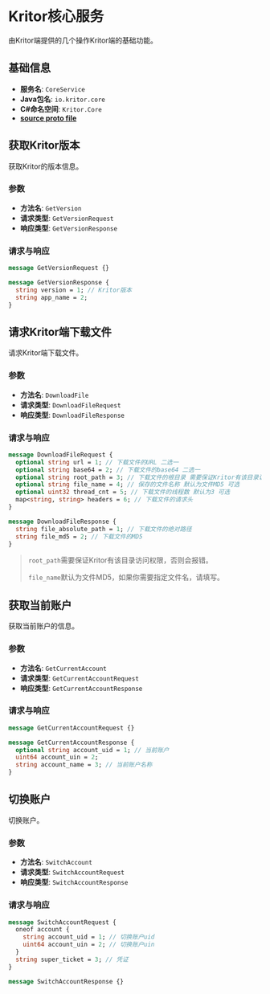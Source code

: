 <!-- This Source Code Form is subject to the terms of the Mozilla Public
   - License, v. 2.0. If a copy of the MPL was not distributed with this
   - file, You can obtain one at https://mozilla.org/MPL/2.0/. -->

# Kritor核心服务

由Kritor端提供的几个操作Kritor端的基础功能。

## 基础信息

- **服务名**: `CoreService`
- **Java包名**: `io.kritor.core`
- **C#命名空间**: `Kritor.Core`
- **[source proto file](/protos/src/main/proto/kritor/core/core.proto)**

## 获取Kritor版本

获取Kritor的版本信息。

### 参数

- **方法名**: `GetVersion`
- **请求类型**: `GetVersionRequest`
- **响应类型**: `GetVersionResponse`

### 请求与响应

```protobuf
message GetVersionRequest {}

message GetVersionResponse {
  string version = 1; // Kritor版本
  string app_name = 2;
}
```

## 请求Kritor端下载文件

请求Kritor端下载文件。

### 参数

- **方法名**: `DownloadFile`
- **请求类型**: `DownloadFileRequest`
- **响应类型**: `DownloadFileResponse`

### 请求与响应

```protobuf
message DownloadFileRequest {
  optional string url = 1; // 下载文件的URL 二选一
  optional string base64 = 2; // 下载文件的base64 二选一
  optional string root_path = 3; // 下载文件的根目录 需要保证Kritor有该目录访问权限 可选
  optional string file_name = 4; // 保存的文件名称 默认为文件MD5 可选
  optional uint32 thread_cnt = 5; // 下载文件的线程数 默认为3 可选
  map<string, string> headers = 6; // 下载文件的请求头
}

message DownloadFileResponse {
  string file_absolute_path = 1; // 下载文件的绝对路径
  string file_md5 = 2; // 下载文件的MD5
}
```

> `root_path`需要保证Kritor有该目录访问权限，否则会报错。
> 
> `file_name`默认为文件MD5，如果你需要指定文件名，请填写。

## 获取当前账户

获取当前账户的信息。

### 参数

- **方法名**: `GetCurrentAccount`
- **请求类型**: `GetCurrentAccountRequest`
- **响应类型**: `GetCurrentAccountResponse`

### 请求与响应

```protobuf
message GetCurrentAccountRequest {}

message GetCurrentAccountResponse {
  optional string account_uid = 1; // 当前账户
  uint64 account_uin = 2;
  string account_name = 3; // 当前账户名称
}
```

## 切换账户

切换账户。

### 参数

- **方法名**: `SwitchAccount`
- **请求类型**: `SwitchAccountRequest`
- **响应类型**: `SwitchAccountResponse`

### 请求与响应

```protobuf
message SwitchAccountRequest {
  oneof account {
    string account_uid = 1; // 切换账户uid
    uint64 account_uin = 2; // 切换账户uin
  }
  string super_ticket = 3; // 凭证
}

message SwitchAccountResponse {}
```
